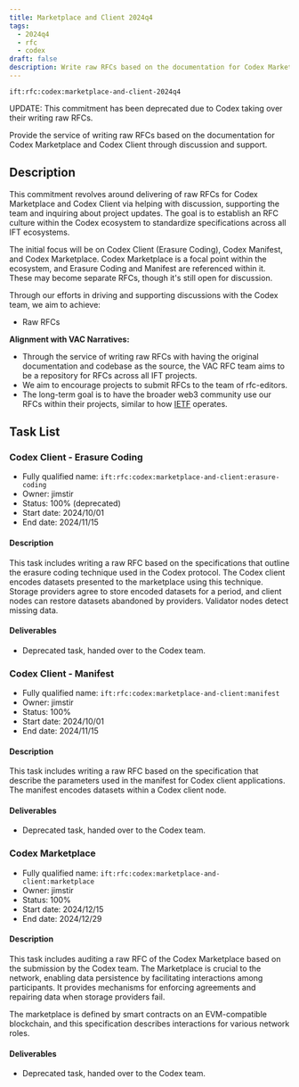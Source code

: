 ```yaml
---
title: Marketplace and Client 2024q4
tags:
  - 2024q4
  - rfc
  - codex
draft: false
description: Write raw RFCs based on the documentation for Codex Marketplace and Codex Client through discussion and support.
---
```


`ift:rfc:codex:marketplace-and-client-2024q4`

UPDATE: This commitment has been deprecated due to Codex taking over their writing raw RFCs.

Provide the service of writing raw RFCs
based on the documentation for Codex Marketplace and Codex Client
through discussion and support.

## Description

This commitment revolves around delivering of raw RFCs for Codex 
Marketplace and Codex Client via helping with discussion,
supporting the team and inquiring about project updates.
The goal is to establish an RFC culture within the Codex ecosystem
to standardize specifications across all IFT ecosystems.

The initial focus will be on Codex Client (Erasure Coding), Codex Manifest, and 
Codex Marketplace. Codex Marketplace is a focal point within the ecosystem, and 
Erasure Coding and Manifest are referenced within it. These may become separate 
RFCs, though it's still open for discussion.

Through our efforts in driving and supporting discussions with the Codex team, 
we aim to achieve:

- Raw RFCs  

**Alignment with VAC Narratives:**

- Through the service of writing raw RFCs with having the original documentation and codebase as the source,
the VAC RFC team aims to be a repository for RFCs across all IFT projects.
- We aim to encourage projects to submit RFCs to the team of rfc-editors.
- The long-term goal is to have the broader web3 community use our RFCs within 
  their projects, similar to how [IETF](https://www.ietf.org/) operates.

## Task List

### Codex Client - Erasure Coding

- Fully qualified name: `ift:rfc:codex:marketplace-and-client:erasure-coding`
- Owner: jimstir
- Status: 100% (deprecated)
- Start date: 2024/10/01
- End date: 2024/11/15

#### Description 

This task includes writing a raw RFC based on the specifications
that outline the erasure coding technique used in the Codex protocol.
The Codex client encodes datasets presented to the marketplace
using this technique.
Storage providers agree to store encoded datasets for a period, 
and client nodes can restore datasets abandoned by providers.
Validator nodes detect missing data.
#### Deliverables 

- Deprecated task, handed over to the Codex team.  

### Codex Client - Manifest

- Fully qualified name: `ift:rfc:codex:marketplace-and-client:manifest`
- Owner: jimstir
- Status: 100%
- Start date: 2024/10/01
- End date: 2024/11/15

#### Description 

This task includes writing a raw RFC based on the specification
that describe the parameters used in the manifest
for Codex client applications.
The manifest encodes datasets within a Codex client node.

#### Deliverables 

- Deprecated task, handed over to the Codex team.  

### Codex Marketplace

- Fully qualified name: `ift:rfc:codex:marketplace-and-client:marketplace`
- Owner: jimstir
- Status: 100%
- Start date: 2024/12/15
- End date: 2024/12/29

#### Description 

This task includes auditing a raw RFC of the Codex Marketplace
based on the submission by the Codex team.
The Marketplace is crucial to the network, enabling data persistence
by facilitating interactions among participants.
It provides mechanisms for enforcing agreements
and repairing data when storage providers fail. 

The marketplace is defined by smart contracts on an EVM-compatible blockchain, 
and this specification describes interactions for various network roles.

#### Deliverables 

- Deprecated task, handed over to the Codex team.  